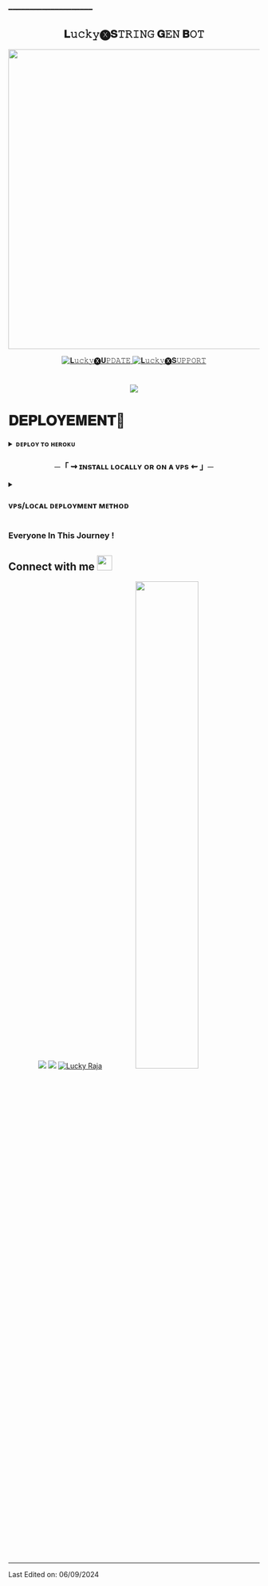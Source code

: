 ━━━━━━━━━━━━━━━━━━━━

<h2 align="center">
    𝐋𝚞𝚌𝚔𝚢🅧𝐒𝚃𝚁𝙸𝙽𝙶 𝐆𝙴𝙽 𝐁𝙾𝚃
</h2>

  <p align="center"><a href="https://t.me/The_LuckyX"><img src="https://telegra.ph/file/6eecb673ffdcff35134cc.jpg" width="600"></a></p>

<p align="center">
  <a href="https://t.me/Luckyxupdate">
    <img src="https://img.shields.io/badge/Lucky%20%F0%9D%95%8F%20Update-Channel-blue?style=for-the-badge&logo=telegram" alt="𝐋𝚞𝚌𝚔𝚢🅧𝐔𝙿𝙳𝙰𝚃𝙴">
  </a>
  <a href="https://t.me/LuckyxSupport">
    <img src="https://img.shields.io/badge/Lucky%20%F0%9D%95%8F%20Support-Group-blue?style=for-the-badge&logo=telegram" alt="𝐋𝚞𝚌𝚔𝚢🅧𝐒𝚄𝙿𝙿𝙾𝚁𝚃">
  </a
  
</p>
<h1 align ="center"><img src="https://readme-typing-svg.herokuapp.com?color=00BFFF&width=350&lines=sᴛʀɪɴɢ+ɢᴇɴʀᴀᴛᴏʀ+ʙᴏᴛ"></b></h1>

# 𝐃𝐄𝐏𝐋𝐎𝐘𝐄𝐌𝐄𝐍𝐓🎉
<details>
<summary><b>ᴅᴇᴘʟᴏʏ ᴛᴏ ʜᴇʀᴏᴋᴜ</b></summary>
<br>
<p align="center"><a href="http://dashboard.heroku.com/new?template=https://github.com/The-LuckyX/LuckyStringGen"> <img src="https://img.shields.io/badge/Deploy%20On%20Heroku-red?style=for-the-badge&logo=heroku" width="220" height="38.45"/></a></p>
</details>

<h3 align="center">
    ─「 ⇝ ɪɴsᴛᴀʟʟ ʟᴏᴄᴀʟʟʏ ᴏʀ ᴏɴ ᴀ ᴠᴘs ⇜ 」─
</h3>

<details>
<summary><h3>
<b> ᴠᴘs/ʟᴏᴄᴀʟ ᴅᴇᴘʟᴏʏᴍᴇɴᴛ ᴍᴇᴛʜᴏᴅ </b>
</h3></summary>
    
`sudo apt update && sudo apt install git curl python3-pip ffmpeg -y`

`curl https://raw.githubusercontent.com/creationix/nvm/master/install.sh | bash`

`source ~/.bashrc`

`nvm install node`

`sudo apt-get update && sudo apt-get upgrade -y`

`sudo apt-get install python3-pip ffmpeg -y`

`sudo apt-get install python3-pip -y`

`sudo pip3 install -U pip`

`curl -fssL https://deb.nodesource.com/setup_18.x | sudo -E bash - && sudo apt-get install nodejs -y && npm i -g npm`

`git clone https://github.com/The-LuckyX/LuckyStringGen`

`cd STRING-GENRATOR`

`pip3 install -U -r requirements.txt`

`sudo apt install tmux && tmux`

`apt install nano`

`sudo bash setup`

`(fill your all variable)`


` python3 main.py`


`Unclone repo `

`rm -rf STRING-GENRATOR`

`tmux kill-session -t 0`

</details>

### Everyone In This Journey !

## Connect with me <img src="https://media.giphy.com/media/iY8CRBdQXODJSCERIr/giphy.gif" width="30px">
<p align="center">
<a href="https://telegram.dog/LuckyxSupport"><img src="https://img.shields.io/badge/-Support Gʀᴏᴜᴘ%20%20-0077B5?style=flat&logo=Telegram&logoColor=white"/></a>
<a href="https://telegram.dog/Luckyxupdate"><img src="https://img.shields.io/badge/-Channel%20%20-0077B5?style=flat&logo=Telegram&logoColor=white"/></a>  
<a href="https://telegram.dog/The_LuckyX"><img title="Lucky Raja" src="https://img.shields.io/static/v1?label=The_LuckyX&message=TG&color=blue-green"></a> 
<img src="https://media.giphy.com/media/jpVnC65DmYeyRL4LHS/giphy.gif" width="50%"> 
</p>
 
-----

Last Edited on: 06/09/2024
